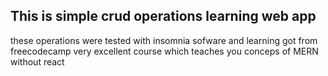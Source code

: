 ## This is simple crud operations learning web app
these operations were tested with insomnia sofware 
and learning got from freecodecamp 
very excellent course which teaches you conceps of MERN without react 
